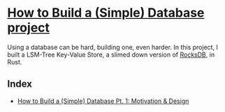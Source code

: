 # [How to Build a (Simple) Database project](https://adambcomer.com/blog/simple-database.html)
Using a database can be hard, building one, even harder. In this project, I built a LSM-Tree 
Key-Value Store, a slimed down version of [RocksDB](https://github.com/facebook/rocksdb),
in Rust. 

## Index

- [How to Build a (Simple) Database Pt. 1: Motivation & Design](https://adambcomer.com/blog/simple-database/motivation-design.html)

